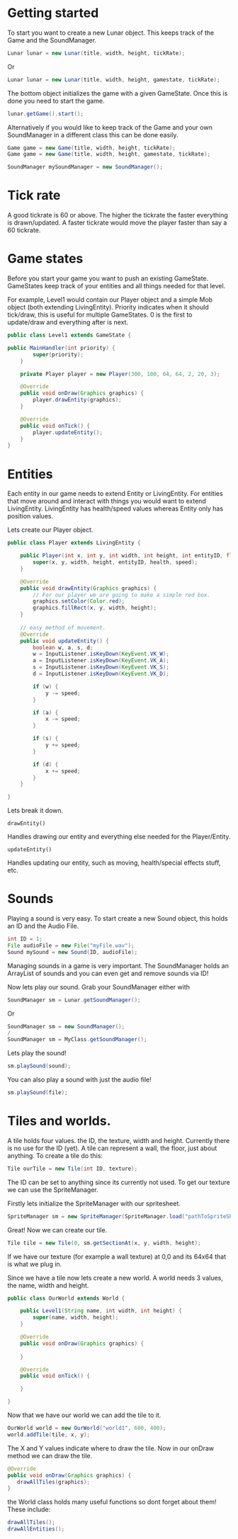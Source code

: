# Getting started

To start you want to create a new Lunar object. This keeps track of the Game and the SoundManager.

```java
Lunar lunar = new Lunar(title, width, height, tickRate);
```

Or

```java
Lunar lunar = new Lunar(title, width, height, gamestate, tickRate);
```

The bottom object initializes the game with a given GameState.
Once this is done you need to start the game.

```java
lunar.getGame().start();
```

Alternatively if you would like to keep track of the Game and your own SoundManager in a different class this can be done easily.

```java
Game game = new Game(title, width, height, tickRate);
Game game = new Game(title, width, height, gamestate, tickRate);

SoundManager mySoundManager = new SoundManager();
```

# Tick rate

A good tickrate is 60 or above.
The higher the tickrate the faster everything is drawn/updated.
A faster tickrate would move the player faster than say a 60 tickrate.

# Game states

Before you start your game you want to push an existing GameState.
GameStates keep track of your entities and all things needed for that level.

For example, Level1 would contain our Player object and a simple Mob object (both extending LivingEntity).
Priority indicates when it should tick/draw, this is useful for multiple GameStates. 0 is the first to update/draw and everything after is next.


```java
public class Level1 extends GameState {

public MainHandler(int priority) {
		super(priority);
	}

	private Player player = new Player(300, 100, 64, 64, 2, 20, 3);

	@Override
	public void onDraw(Graphics graphics) {
		player.drawEntity(graphics);
	}

	@Override
	public void onTick() {
		player.updateEntity();
	}
}
```

# Entities

Each entity in our game needs to extend Entity or LivingEntity.
For entities that move around and interact with things you would want to extend LivingEntity.
LivingEntity has health/speed values whereas Entity only has position values.

Lets create our Player object.

```java
public class Player extends LivingEntity {

	public Player(int x, int y, int width, int height, int entityID, float health, double speed) {
		super(x, y, width, height, entityID, health, speed);
	}

	@Override
	public void drawEntity(Graphics graphics) {
		// For our player we are going to make a simple red box.
		graphics.setColor(Color.red);
		graphics.fillRect(x, y, width, height);
	}
	
	// easy method of movement.
	@Override
	public void updateEntity() {
		boolean w, a, s, d;
		w = InputListener.isKeyDown(KeyEvent.VK_W);
		a = InputListener.isKeyDown(KeyEvent.VK_A);
		s = InputListener.isKeyDown(KeyEvent.VK_S);
		d = InputListener.isKeyDown(KeyEvent.VK_D);

		if (w) {
			y -= speed;
		}

		if (a) {
			x -= speed;
		}

		if (s) {
			y += speed;
		}

		if (d) {
			x += speed;
		}
	}

}
```

Lets break it down.
``` 
drawEntity()
```
Handles drawing our entity and everything else needed for the Player/Entity.

```
updateEntity()
```

Handles updating our entity, such as moving, health/special effects stuff, etc.

# Sounds

Playing a sound is very easy. To start create a new Sound object, this holds an ID and the Audio File.

```java
int ID = 1;
File audioFile = new File("myFile.wav");
Sound mySound = new Sound(ID, audioFile);
```

Managing sounds in a game is very important. The SoundManager holds an ArrayList of sounds and you can even get and remove sounds via ID!

Now lets play our sound. Grab your SoundManager either with
```java
SoundManager sm = Lunar.getSoundManager();
```

Or

```java
SoundManager sm = new SoundManager();
/
SoundManager sm = MyClass.getSoundManager();
```

Lets play the sound!
```java
sm.playSound(sound);
```
You can also play a sound with just the audio file!
```java
sm.playSound(file);
```
# Tiles and worlds.

A tile holds four values. the ID, the texture, width and height. Currently there is no use for the ID (yet).
A tile can represent a wall, the floor, just about anything.
To create a tile do this:
```java
Tile ourTile = new Tile(int ID, texture);
```
The ID can be set to anything since its currently not used.
To get our texture we can use the SpriteManager.

Firstly lets initialize the SpriteManager with our spritesheet.

```java
SpriteManager sm = new SpriteManager(SpriteManager.load("pathToSpriteSheet.png");
```
Great! Now we can create our tile.

```java
Tile tile = new Tile(0, sm.getSectionAt(x, y, width, height);
```
If we have our texture (for example a wall texture) at 0,0 and its 64x64 that is what we plug in.

Since we have a tile now lets create a new world.
A world needs 3 values, the name, width and height.

```java
public class OurWorld extends World {

	public Level1(String name, int width, int height) {
		super(name, width, height);
	}

	@Override
	public void onDraw(Graphics graphics) {
		
	}

	@Override
	public void onTick() {

	}

}
```
Now that we have our world we can add the tile to it.

```java
OurWorld world = new OurWorld("world1", 600, 400);
world.addTile(tile, x, y);
```

The X and Y values indicate where to draw the tile.
Now in our onDraw method we can draw the tile.

```java
@Override
public void onDraw(Graphics graphics) {
   drawAllTiles(graphics);
}
```

the World class holds many useful functions so dont forget about them! These include:
```java
drawAllTiles();
drawAllEntities();
```
	


